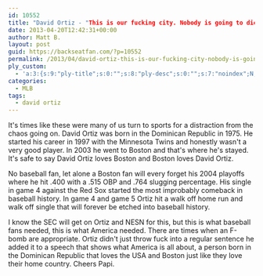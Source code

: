 ```yaml
---
id: 10552
title: "David Ortiz - "This is our fucking city. Nobody is going to dictate our freedom. Stay strong.""
date: 2013-04-20T12:42:31+00:00
author: Matt B.
layout: post
guid: https://backseatfan.com/?p=10552
permalink: /2013/04/david-ortiz-this-is-our-fucking-city-nobody-is-going-to-dictate-our-freedom-stay-strong/
ply_custom:
  - 'a:3:{s:9:"ply-title";s:0:"";s:8:"ply-desc";s:0:"";s:7:"noindex";N;}'
categories:
  - MLB
tags:
  - david ortiz
---
```


<div class="entry">
  <p>
    It's times like these were many of us turn to sports for a distraction from the chaos going on. David Ortiz was born in the Dominican Republic in 1975. He started his career in 1997 with the Minnesota Twins and honestly wasn't a very good player. In 2003 he went to Boston and that's where he's stayed. It's safe to say David Ortiz loves Boston and Boston loves David Ortiz.
  </p>

  <p>
    No baseball fan, let alone a Boston fan will every forget his 2004 playoffs where he hit .400 with a .515 OBP and .764 slugging percentage. His single in game 4 against the Red Sox started the most improbably comeback in baseball history. In game 4 and game 5 Ortiz hit a walk off home run and walk off single that will forever be etched into baseball history.
  </p>

  <p>
    I know the SEC will get on Ortiz and NESN for this, but this is what baseball fans needed, this is what America needed. There are times when an F-bomb are appropriate. Ortiz didn't just throw fuck into a regular sentence he added it to a speech that shows what America is all about, a person born in the Dominican Republic that loves the USA and Boston just like they love their home country. Cheers Papi.
  </p>

  <p>
  </p>
</div>
